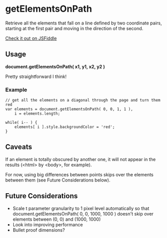 # getElementsOnPath
Retrieve all the elements that fall on a line defined by two coordinate pairs, starting at the first pair and moving in the direction of the second.

[Check it out on JSFiddle](http://jsfiddle.net/discomfort/2B7nt)

## Usage
**document.getElementsOnPath( x1, y1, x2, y2 )**

Pretty straightforward I think!

### Example

	// get all the elements on a diagonal through the page and turn them red
	var elements = document.getElementsOnPath( 0, 0, 1, 1 ),
		i = elements.length;

	while( i-- ) {
		elements[ i ].style.backgroundColor = 'red';
	}

## Caveats
If an element is totally obscured by another one, it will not appear in the results (&lt;html&gt; by &lt;body&gt;, for example).

For now, using big differences between points skips over the elements between them (see Future Considerations below).

## Future Considerations

* Scale t parameter granularity to 1 pixel level automatically so that document.getElementsOnPath( 0, 0, 1000, 1000 ) doesn't skip over elements between (0, 0) and (1000, 1000)
* Look into improving performance
* Bullet proof dimensions?